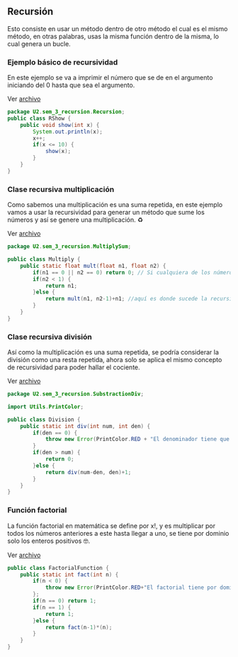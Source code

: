 ## Recursión
Esto consiste en usar un método dentro de otro método el cual es el mismo método, en otras palabras, usas la misma función dentro de la misma, lo cual genera un bucle.

### Ejemplo básico de recursividad
En este ejemplo se va a imprimir el número que se de en el argumento iniciando del 0 hasta que sea el argumento.

Ver [archivo](../../src/U2/sem_3_recursion/Recursion/RShow.java)
```java
package U2.sem_3_recursion.Recursion;
public class RShow {
    public void show(int x) {
        System.out.println(x);
        x++;
        if(x <= 10) {
            show(x);
        }
    }
}
```

### Clase recursiva multiplicación
Como sabemos una multiplicación es una suma repetida, en este ejemplo vamos a usar la recursividad para generar un método que sume los números y así se genere una multiplicación. ♻️

Ver [archivo](../../src/U2/sem_3_recursion/MultiplySum/Multiply.java)
```java
package U2.sem_3_recursion.MultiplySum;

public class Multiply {
    public static float mult(float n1, float n2) {
        if(n1 == 0 || n2 == 0) return 0; // Si cualquiera de los números es 0, pues que retorne 0 :V
        if(n2 < 1) { 
            return n1;
        }else {
            return mult(n1, n2-1)+n1; //aquí es donde sucede la recursividad, pues se usa el mismo método.
        }
    }
}
```

### Clase recursiva división
Así como la multiplicación es una suma repetida, se podría considerar la división como una resta repetida, ahora solo se aplica el mismo concepto de recursividad para poder hallar el cociente.


Ver [archivo](../../src/U2/sem_3_recursion/SubstractionDiv/Division.java)
```java
package U2.sem_3_recursion.SubstractionDiv;

import Utils.PrintColor;

public class Division {
    public static int div(int num, int den) {
        if(den == 0) {
            throw new Error(PrintColor.RED + "El denominador tiene que ser diferente de 0" + PrintColor.RESET);
        }
        if(den > num) {
            return 0;
        }else {
            return div(num-den, den)+1;
        }
    }
}
```

### Función factorial
La función factorial en matemática se define por x!, y es multiplicar por todos los números anteriores a este hasta llegar a uno, se tiene por dominio solo los enteros positivos 🤓.

Ver [archivo](../../src/U2/sem_3_recursion/Factorial/FactorialFunction.java)
```java
public class FactorialFunction {
    public static int fact(int n) {
        if(n < 0) {
            throw new Error(PrintColor.RED+"El factorial tiene por dominio los Z+."+PrintColor.RESET);
        };
        if(n == 0) return 1;
        if(n == 1) {
            return 1;
        }else {
            return fact(n-1)*(n);
        }
    }
}
```